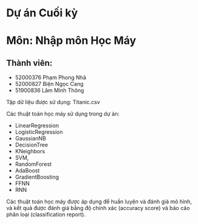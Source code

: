# Dự án Cuối kỳ
# Môn: Nhập môn Học Máy
## Thành viên:
* 52000376 Phạm Phong Nhã
* 52000827 Biện Ngọc Cang
* 51900836 Lâm Minh Thông

Tập dữ liệu được sử dụng: Titanic.csv

Các thuật toán học máy sử dụng trong dự án: 
* LinearRegression
* LogisticRegression
* GaussianNB
* DecisionTree
* KNeighbors
* SVM, 
* RandomForest
* AdaBoost
* GradientBoosting
* FFNN
* RNN

Các thuật toán học máy được áp dụng để huấn luyện và đánh giá mô hình, và kết quả được đánh giá bằng độ chính xác (accuracy score) và báo cáo phân loại (classification report).


